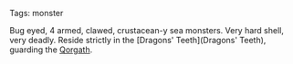 Tags: monster

Bug eyed, 4 armed, clawed, crustacean-y sea monsters. Very hard shell, very deadly. Reside strictly in the [Dragons' Teeth](Dragons' Teeth), guarding the [Qorgath](Qorgath).